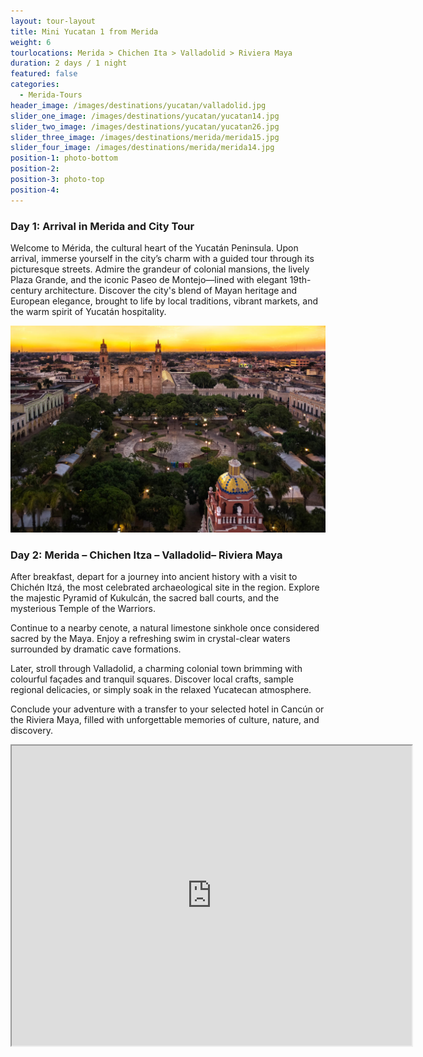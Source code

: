 ```yaml
---
layout: tour-layout
title: Mini Yucatan 1 from Merida
weight: 6
tourlocations: Merida > Chichen Ita > Valladolid > Riviera Maya
duration: 2 days / 1 night
featured: false
categories:
  - Merida-Tours
header_image: /images/destinations/yucatan/valladolid.jpg
slider_one_image: /images/destinations/yucatan/yucatan14.jpg
slider_two_image: /images/destinations/yucatan/yucatan26.jpg
slider_three_image: /images/destinations/merida/merida15.jpg
slider_four_image: /images/destinations/merida/merida14.jpg
position-1: photo-bottom
position-2:
position-3: photo-top
position-4:
---
```


### Day 1: Arrival in Merida and City Tour

Welcome to Mérida, the cultural heart of the Yucatán Peninsula. Upon arrival, immerse yourself in the city’s charm with a guided tour through its picturesque streets. Admire the grandeur of colonial mansions, the lively Plaza Grande, and the iconic Paseo de Montejo—lined with elegant 19th-century architecture. Discover the city's blend of Mayan heritage and European elegance, brought to life by local traditions, vibrant markets, and the warm spirit of Yucatán hospitality.

![](/images/destinations/merida/merida11.jpg)

### Day 2: Merida – Chichen Itza – Valladolid– Riviera Maya

After breakfast, depart for a journey into ancient history with a visit to Chichén Itzá, the most celebrated archaeological site in the region. Explore the majestic Pyramid of Kukulcán, the sacred ball courts, and the mysterious Temple of the Warriors.

Continue to a nearby cenote, a natural limestone sinkhole once considered sacred by the Maya. Enjoy a refreshing swim in crystal-clear waters surrounded by dramatic cave formations.

Later, stroll through Valladolid, a charming colonial town brimming with colourful façades and tranquil squares. Discover local crafts, sample regional delicacies, or simply soak in the relaxed Yucatecan atmosphere.

Conclude your adventure with a transfer to your selected hotel in Cancún or the Riviera Maya, filled with unforgettable memories of culture, nature, and discovery.

<div class="map-container">

<iframe src="https://www.google.com/maps/d/u/0/embed?mid=1AUk7XnPgny5uilD7q0c3ts5PbZK7mhE&ehbc=2E312F&noprof=1" width="640" height="480"></iframe>

</div>

&nbsp;